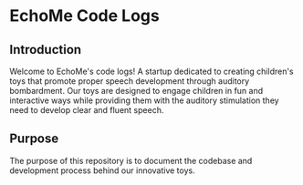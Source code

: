<!DOCTYPE html>
<html lang="en">
  <h1>EchoMe Code Logs</h1>

  <h2>Introduction</h2>
  <p>Welcome to EchoMe's code logs! A startup dedicated to creating children's toys that promote proper speech development through auditory bombardment. Our toys are designed to engage children in fun and interactive ways while providing them with the auditory stimulation they need to develop clear and fluent speech.</p>

  <h2>Purpose</h2>
  <p>The purpose of this repository is to document the codebase and development process behind our innovative toys.</p>
</body>
</html>
